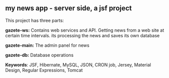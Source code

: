 ## my news app - server side, a jsf project 

This project has three parts:

**gazete-ws:** Contains web services and API. Getting news from a web site at certain time intervals. its processing the news and saves its own database

**gazete-main:** The admin panel for news

**gazete-db:** Database operations

**Keywords**: JSF, Hibernate, MySQL, JSON, CRON job, Jersey, Material Design, Regular Expressions, Tomcat
